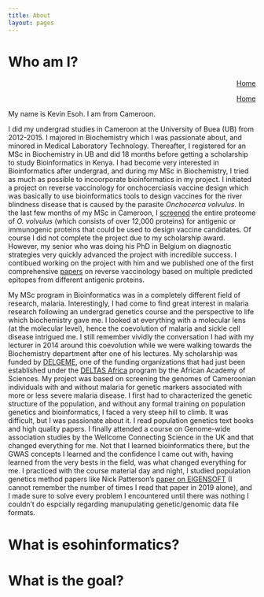 ```yaml
---
title: About
layout: pages
---
```


# Who am I? 
<p align="right"><a href="/index.html" class="mybtn">Home</a></p>

<p align="right"><a href="/index.html" class="ghbtn">Home</a></p>

My name is Kevin Esoh. I am from Cameroon.

I did my undergrad studies in Cameroon at the University of Buea (UB)
from 2012-2015. I majored in Biochemistry which I was passionate about,
and minored in Medical Laboratory Technology. Thereafter, I registered
for an MSc in Biochemistry in UB and did 18 months before getting a
scholarship to study Bioinformatics in Kenya. I had become very
interested in Bioinformatics after undergrad, and during my MSc in
Biochemistry, I tried as much as possible to incoorporate bioinformatics
in my project. I initiated a project on reverse vaccinology for
onchocerciasis vaccine design which was basically to use bioinformatics
tools to design vaccines for the river blindness disease that is caused
by the parasite *Onchocerca volvulus*. In the last few months of my MSc
in Cameroon, I [screened](https://drive.google.com/file/d/0B0rTlaNV5kvnTy0zY1RRY0Nld2c/view?resourcekey=0-gsC4CrSNEk4oVr96rVvvUw)
the entire proteome of *O. volvulus* (which consists of over 12,000
proteins) for antigenic or immunogenic proteins that could be used to
design vaccine candidates. Of course I did not complete the project due
to my scholarship award. However, my senior who was doing his PhD in
Belgium on diagnostic strategies very quickly advanced the project with
incredible success. I contibued working on the project with him and we
published one of the first comprehensive
[papers](https://www.nature.com/articles/s41598-019-40833-x) on reverse
vaccinology based on multiple predicted epitopes from different
antigenic proteins.

My MSc program in Bioinformatics was in a completely different field of
research, malaria. Interestingly, I had come to find great interest in
malaria research following an undergrad genetics course and the
perspective to life which biochemistry gave me. I looked at everything
with a molecular lens (at the molecular level), hence the coevolution of
malaria and sickle cell disease intrigued me. I still remember vividly
the conversation I had with my lecturer in 2014 around this coevolution
while we were walking towards the Biochemistry department after one of
his lectures. My scholarship was funded by
[DELGEME](https://www.delgeme.org/), one of the funding organizations
that had just been established under the [DELTAS
Africa](https://www.aasciences.africa/aesa/programmes/developing-excellence-leadership-training-and-science-africa-deltas-africa)
program by the African Academy of Sciences. My project was based on
screening the genomes of Cameroonian individuals with and without
malaria for genetic markers associated with more or less severe malaria
disease. I first had to characterized the genetic structure of the
population, and without any formal training on population genetics and
bioinformatics, I faced a very steep hill to climb. It was difficult,
but I was passionate about it. I read population genetics text books and
high quality papers. I finally attended a course on Genome-wide
association studies by the Wellcome Connecting Science in the UK and
that changed everything for me. Not that I learned bioinformatics there,
but the GWAS concepts I learned and the confidence I came out with,
having learned from the very bests in the field, was what changed
everything for me. I practiced with the course material day and night, I
studied population genetics method papers like Nick Patterson’s [paper on
EIGENSOFT](https://journals.plos.org/plosgenetics/article?id=10.1371/journal.pgen.0020190) 
(I cannot remember the number of times I read that paper in
2019 alone), and I made sure to solve every problem I encountered until
there was nothing I couldn’t do espcially regarding manupulating
genetic/genomic data file formats.

What is esohinformatics?
========================

What is the goal?
=================
